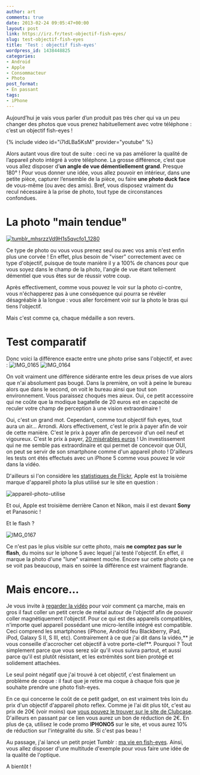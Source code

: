 ```yaml
---
author: art
comments: true
date: 2013-02-24 09:05:47+00:00
layout: post
link: https://irz.fr/test-objectif-fish-eyes/
slug: test-objectif-fish-eyes
title: 'Test : objectif fish-eyes'
wordpress_id: 1438448825
categories:
- Android
- Apple
- Consommacteur
- Photo
post_format:
- En passant
tags:
- iPhone
---
```


Aujourd’hui je vais vous parler d’un produit pas très cher qui va un peu changer des photos que vous prenez habituellement avec votre téléphone : c’est un objectif fish-eyes ! 

{% include video id="i7ldLBa5KsM" provider="youtube" %}

Alors autant vous dire tout de suite : ceci ne va pas améliorer la qualité de l’appareil photo intégré à votre téléphone. La grosse différence, c’est que vous allez disposer d’**un angle de vue démentiellement grand**. Presque 180° ! Pour vous donner une idée, vous allez pouvoir en intérieur, dans une petite pièce, capturer l’ensemble de la pièce, ou faire **une photo duck face** de vous-même (ou avec des amis). Bref, vous disposez vraiment du recul nécessaire à la prise de photo, tout type de circonstances confondues.


# La photo "main tendue"


[![tumblr_mhsrzzVd9H1s5qvcfo1_1280](https://static.irz.fr/2013/02/tumblr_mhsrzzVd9H1s5qvcfo1_1280.jpg)](http://irz.fr/?attachment_id=1438448843)

Ce type de photo ou vous vous prenez seul ou avec vos amis n'est enfin plus une corvée ! En effet, plus besoin de "viser" correctement avec ce type d'objectif, puisque de toute manière il y a 100% de chances pour que vous soyez dans le champ de la photo, l'angle de vue étant tellement démentiel que vous êtes sur de réussir votre coup.

Après effectivement, comme vous pouvez le voir sur la photo ci-contre, vous n'échapperez pas à une conséquence qui pourra se révéler désagréable à la longue : vous aller forcément voir sur la photo le bras qui tiens l'objectif.

Mais c'est comme ça, chaque médaille a son revers.


# Test comparatif


Donc voici la différence exacte entre une photo prise sans l'objectif, et avec :
![IMG_0165](https://static.irz.fr/2013/02/IMG_0165.jpg)
![IMG_0164](https://static.irz.fr/2013/02/IMG_0164.jpg)

On voit vraiment une différence sidérante entre les deux prises de vue alors que n'ai absolument pas bougé. Dans la première, on voit à peine le bureau alors que dans le second, on voit le bureau ainsi que tout son environnement. Vous paraissez choqués mes aieux. Oui, ce petit accessoire qui ne coûte que la modique bagatelle de 20 euros est en capacité de reculer votre champ de perception à une vision extraordinaire !

Oui, c'est un grand mot. Cependant, comme tout objectif fish eyes, tout aura un air... Arrondi. Alors effectivement, c'est le prix à payer afin de voir de cette manière. C'est le prix à payer afin de percevoir d'un oeil neuf et vigoureux. C'est le prix à payer, [20 misérables euros](http://www.clubcase.fr/photo-video/261-objectif-fish-eye-180-magnetique-photo-video-iphone-5-iphone-4-4s-3g-3700785402064.html?s=29633001) ! Un investissement qui ne me semble pas extraordinaire et qui permet de concevoir que OUI, on peut se servir de son smartphone comme d'un appareil photo ! D'ailleurs les tests ont étés effectués avec un iPhone 5 comme vous pouvez le voir dans la vidéo.

D'ailleurs si l'on considère les [statistiques de Flickr](http://www.flickr.com/cameras), Apple est la troisième marque d'appareil photo la plus utilisé sur le site en question :

![appareil-photo-utilise](https://static.irz.fr/2013/02/appareil-photo-utilise.png)

Et oui, Apple est troisième derrière Canon et Nikon, mais il est devant **Sony** et Panasonic !

Et le flash ?

![IMG_0167](https://static.irz.fr/2013/02/IMG_0167.jpg)

Ce n'est pas le plus visible sur cette photo, mais **ne comptez pas sur le flash**, du moins sur le iphone 5 avec lequel j'ai testé l'objectif. En effet, il marque la photo d'une "lune" vraiment moche. Encore sur cette photo ça ne se voit pas beaucoup, mais en soirée la différence est vraiment flagrande.


# Mais encore...


Je vous invite à [regarder la vidéo](http://www.youtube.com/watch?v=i7ldLBa5KsM) pour voir comment ça marche, mais en gros il faut coller un petit cercle de métal autour de l'objectif afin de pouvoir coller magnétiquement l'objectif. Pour ce qui est des appareils compatibles, n'importe quel appareil possédant une micro-lentille intégré est compatible. Ceci comprend les smartphones (iPhone, Android feu Blackberry, iPad, iPod, Galaxy S II, S III, etc). Contrairement à ce que j'ai dit dans la vidéo,** je vous conseille d'accrocher cet objectif à votre porte-clef**. Pourquoi ? Tout simplement parce que vous serez sûr qu'il vous suivra partout, et aussi parce qu'il est plutôt résistant, et les extrémités sont bien protégé et solidement attachées.

Le seul point négatif que j'ai trouvé à cet objectif, c'est finalement un problème de coque : il faut que je retire ma coque à chaque fois que je souhaite prendre une photo fish-eyes.

En ce qui concerne le coût de ce petit gadget, on est vraiment très loin du prix d'un objectif d'appareil photo reflex. Comme je l'ai dit plus tôt, c'est au prix de 20€ (voir moins) que [vous pouvez le trouver sur le site de Clubcase](http://www.clubcase.fr/photo-video/261-objectif-fish-eye-180-magnetique-photo-video-iphone-5-iphone-4-4s-3g-3700785402064.html?s=29633001). D'ailleurs en passant par ce lien vous aurez un bon de réduction de 2€. En plus de ça, utilisez le code promo **IPHONO5** sur le site, et vous aurez 10% de réduction sur l'intégralité du site. Si c'est pas beau !

Au passage, j'ai lancé un petit projet Tumblr : [ma vie en fish-eyes](http://fisheyes.irz.fr/). Ainsi, vous allez disposer d'une multitude d'exemple pour vous faire une idée de la qualité de l'optique.

A bientôt !


